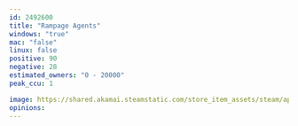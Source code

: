 ```yaml
---
id: 2492600
title: "Rampage Agents"
windows: "true"
mac: "false"
linux: false
positive: 90
negative: 28
estimated_owners: "0 - 20000"
peak_ccu: 1

image: https://shared.akamai.steamstatic.com/store_item_assets/steam/apps/2492600/header.jpg?t=1730377386
opinions:
---
```

